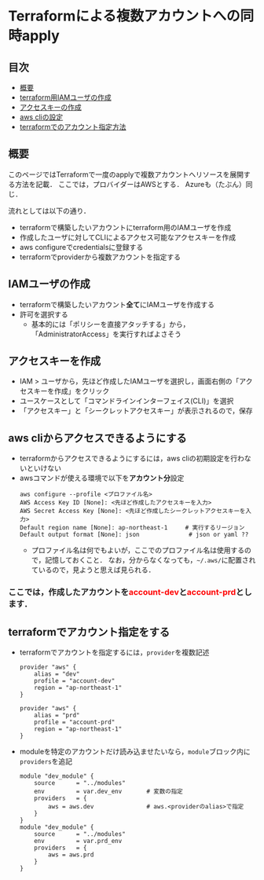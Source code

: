 # Terraformによる複数アカウントへの同時apply

## 目次
- [概要](#概要)
- [terraform用IAMユーザの作成](#iamユーザの作成)
- [アクセスキーの作成](#アクセスキーを作成)
- [aws cliの設定](#aws-cliからアクセスできるようにする)
- [terraformでのアカウント指定方法](#terraformでアカウント指定をする)

## 概要
このページではTerraformで一度のapplyで複数アカウントへリソースを展開する方法を記載．
ここでは，プロバイダーはAWSとする．
Azureも（たぶん）同じ．

流れとしては以下の通り．
- terraformで構築したいアカウントにterraform用のIAMユーザを作成
- 作成したユーザに対してCLIによるアクセス可能なアクセスキーを作成
- aws configureでcredentialsに登録する
- terraformでproviderから複数アカウントを指定する

## IAMユーザの作成
- terraformで構築したいアカウント**全て**にIAMユーザを作成する
- 許可を選択する
    - 基本的には「ポリシーを直接アタッチする」から，「AdministratorAccess」を実行すればよさそう

## アクセスキーを作成
- IAM > ユーザから，先ほど作成したIAMユーザを選択し，画面右側の「アクセスキーを作成」をクリック
- ユースケースとして「コマンドラインインターフェイス(CLI)」を選択
- 「アクセスキー」と「シークレットアクセスキー」が表示されるので，保存

## aws cliからアクセスできるようにする
- terraformからアクセスできるようにするには，aws cliの初期設定を行わないといけない
- awsコマンドが使える環境で以下を**アカウント分**設定
    ```
    aws configure --profile <プロファイル名>
    AWS Access Key ID [None]: <先ほど作成したアクセスキーを入力>
    AWS Secret Access Key [None]: <先ほど作成したシークレットアクセスキーを入力>
    Default region name [None]: ap-northeast-1     # 実行するリージョン
    Default output format [None]: json              # json or yaml ??
    ``` 
    - プロファイル名は何でもよいが，ここでのプロファイル名は使用するので，記憶しておくこと．
    なお，分からなくなっても，`~/.aws/`に配置されているので，見ようと思えば見られる．
<h3>ここでは，作成したアカウントを<span style="color: red">account-dev</span>と<span style="color: red">account-prd</span>とします．</h3>

## terraformでアカウント指定をする
- terraformでアカウントを指定するには，`provider`を複数記述
    ```HCL
    provider "aws" {
        alias = "dev"
        profile = "account-dev"
        region = "ap-northeast-1"
    }

    provider "aws" {
        alias = "prd"
        profile = "account-prd"
        region = "ap-northeast-1"
    }
    ```
- moduleを特定のアカウントだけ読み込ませたいなら，`module`ブロック内に`providers`を追記
    ```HCL
    module "dev_module" {
        source      = "../modules"
        env         = var.dev_env       # 変数の指定
        providers   = {
            aws = aws.dev               # aws.<providerのalias>で指定
        }
    }
    module "dev_module" {
        source      = "../modules"
        env         = var.prd_env
        providers   = {
            aws = aws.prd
        }
    }
    ```